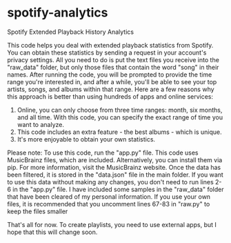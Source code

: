 # spotify-analytics
Spotify Extended Playback History Analytics

This code helps you deal with extended playback statistics from Spotify. You can obtain these statistics by sending a request in your account's privacy settings. All you need to do is put the text files you receive into the "raw_data" folder, but only those files that contain the word "song" in their names.
After running the code, you will be prompted to provide the time range you're interested in, and after a while, you'll be able to see your top artists, songs, and albums within that range. Here are a few reasons why this approach is better than using hundreds of apps and online services:
1. Online, you can only choose from three time ranges: month, six months, and all time. With this code, you can specify the exact range of time you want to analyze.
2. This code includes an extra feature - the best albums - which is unique.
3. It's more enjoyable to obtain your own statistics.

Please note:
To use this code, run the "app.py" file.
This code uses MusicBrainz files, which are included. Alternatively, you can install them via pip. For more information, visit the MusicBrainz website.
Once the data has been filtered, it is stored in the "data.json" file in the main folder. If you want to use this data without making any changes, you don't need to run lines 2-6 in the "app.py" file.
I have included some samples in the "raw_data" folder that have been cleared of my personal information. If you use your own files, it is recommended that you uncomment lines 67-83 in "raw.py" to keep the files smaller

That's all for now. To create playlists, you need to use external apps, but I hope that this will change soon.
